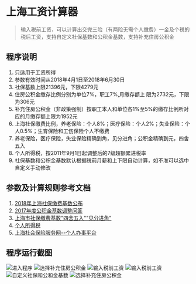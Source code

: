 # 上海工资计算器
> 输入税前工资，可以计算出交完三险（有两险无需个人缴费）一金及个税的税后工资，支持自定义社保基数和公积金基数，支持补充住房公积金

## 程序说明
1. 只适用于工资所得
2. 参数有效时间从2018年4月1日至2018年6月30日
3. 社保基数上限21396元，下限4279元
4. 住房公积金缴存比例分别为单位7%，职工7%,月缴存额上  限为2732元，下限为306元
5. 补充住房公积金（非政策强制）按职工本人和单位各1%至5%的缴存比例所对应的月缴存额上限为1952元
6. 上海社保缴费比例，养老保险：个人8%；医疗保险：个人2%；失业保险：个人0.5%；生育保险和工伤保险个人不缴费
7. 养老保险，医疗保险，失业保险精确到角，见分进角；公积金精确到元，四舍五入
8. 个人所得税，按2011年9月1日起调整后的7级超额累进税率
9. 社保基数和公积金基数默认根据税前月薪和上下限自动计算，如不准可以选中自定义手动修改

## 参数及计算规则参考文档
1. [2018年上海社保缴费基数公布](http://sh.bendibao.com/zffw/201741/179137.shtm?&_=1522379124972)
2. [2017年度公积金基数调整问答](http://www.shgjj.com/static/jstz/j-wenda.htm)
3. [上海市社保缴费基数"四舍五入""见分进角"](http://www.rrb365.com/news/20150706050552.html)
4. [个人所得税](https://baike.baidu.com/item/%E4%B8%AA%E4%BA%BA%E6%89%80%E5%BE%97%E7%A8%8E#2_4)
5. [上海社会保险服务网--个人办事平台](http://www.12333sh.gov.cn/sbsjb/wzb/226.jsp)

## 程序运行截图
![进入程序](https://raw.githubusercontent.com/zhaiyz/salarycalculator/master/README_FILES/1-iloveimg-resized.jpg)
![选择补充住房公积金](https://raw.githubusercontent.com/zhaiyz/salarycalculator/master/README_FILES/5-iloveimg-resized.jpg)
![输入税前工资](https://raw.githubusercontent.com/zhaiyz/salarycalculator/master/README_FILES/2-iloveimg-resized.jpg)
![输入税前工资](https://raw.githubusercontent.com/zhaiyz/salarycalculator/master/README_FILES/3-iloveimg-resized.jpg)
![自定义社保和公和金基数](https://raw.githubusercontent.com/zhaiyz/salarycalculator/master/README_FILES/4-iloveimg-resized.jpg)
![选择补充住房公积金](https://raw.githubusercontent.com/zhaiyz/salarycalculator/master/README_FILES/7-iloveimg-resized.jpg)
